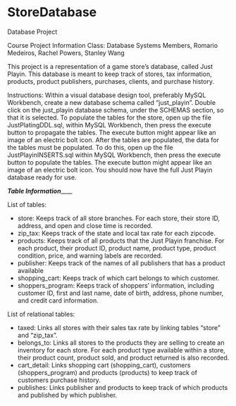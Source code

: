 # StoreDatabase
Database Project


Course Project Information
Class: Database Systems
Members, Romario Medeiros, Rachel Powers, Stanley Wang

This project is a representation of a game store’s database, called Just Playin. This database is meant to keep track of stores, tax information, products, product publishers, purchases, clients, and purchase history.

Instructions:
Within	a visual database design tool, preferably MySQL Workbench, create a new database schema called “just_playin”. 
Double click on the just_playin database schema, under the SCHEMAS section, so that it is selected.
To populate the tables for the store, open up the file JustPlatingDDL.sql, within MySQL Workbench, then press the execute button to propagate the tables. The execute button might appear like an image of an electric bolt icon.
After the tables are populated, the data for the tables must be populated. 
To do this, open up the file JustPlayinINSERTS.sql within MySQL Workbench, then press the execute button to populate the tables. The execute button might appear like an image of an electric bolt icon.
You should now have the full Just Playin database ready for use.


_______________________________________________Table Information___________________________________________________

List of tables: 
-	store: Keeps track of all store branches. For each store, their store ID, address, and open and close time is recorded.
-	zip_tax: Keeps track of the state and local tax rate for each zipcode.
-	products: Keeps track of all products that the Just Playin franchise. For each product, their product ID, product name, product type, product condition, price, and warning labels are recorded.
-	publisher: Keeps track of the names of all publishers that has a product available 
-	shopping_cart: Keeps track of which cart belongs to which customer. 
-	shoppers_program: Keeps track of shoppers’ information, including customer ID, first and last name, date of birth, address, phone number, and credit card information.


List of relational tables:
-	taxed: Links all stores with their sales tax rate by linking tables “store” and “zip_tax”.
-	belongs_to: Links all stores to the products they are selling to create an inventory for each store. For each product type available within a store, their product count, product sold, and product returned is also recorded.
-	cart_detail: Links shopping cart (shopping_cart), customers (shoppers_program) and products (products) to keep track of customers purchase history. 
-	publishes: Links publisher and products to keep track of which products and published by which publisher.

